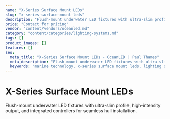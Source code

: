 ```yaml
---
name: "X-Series Surface Mount LEDs"
slug: "x-series-surface-mount-leds"
description: "Flush-mount underwater LED fixtures with ultra-slim profile, high-intensity output, and integrated controllers for seamless hull installation."
price: "Contact for pricing"
vendor: "content/vendors/oceanled.md"
category: "content/categories/lighting-systems.md"
tags: []
product_images: []
features: []
seo:
  meta_title: "X-Series Surface Mount LEDs - OceanLED | Paul Thames"
  meta_description: "Flush-mount underwater LED fixtures with ultra-slim profile, high-intensity output, and integrated controllers for seamless hull installation."
  keywords: "marine technology, x-series surface mount leds, lighting systems"
---
```


# X-Series Surface Mount LEDs

Flush-mount underwater LED fixtures with ultra-slim profile, high-intensity output, and integrated controllers for seamless hull installation.




